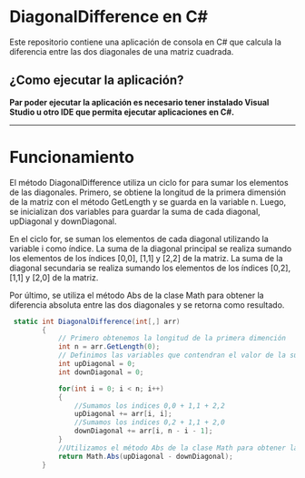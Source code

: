 # DiagonalDifference en C#

Este repositorio contiene una aplicación de consola en C# que calcula la diferencia entre las dos diagonales de una matriz cuadrada.

## ¿Como ejecutar la aplicación?

**Par poder ejecutar la aplicación es necesario tener instalado Visual Studio u otro IDE que permita ejecutar aplicaciones en C#.**

----------------------------------------------------------------------------------------------------------------------------------
# Funcionamiento

El método DiagonalDifference utiliza un ciclo for para sumar los elementos de las diagonales. Primero, se obtiene la longitud de la primera dimensión 
de la matriz con el método GetLength y se guarda en la variable n. Luego, se inicializan dos variables para guardar la suma de cada diagonal, upDiagonal 
y downDiagonal.

En el ciclo for, se suman los elementos de cada diagonal utilizando la variable i como índice. La suma de la diagonal principal se realiza sumando los
elementos de los índices [0,0], [1,1] y [2,2] de la matriz. La suma de la diagonal secundaria se realiza sumando los elementos de los índices
[0,2], [1,1] y [2,0] de la matriz.

Por último, se utiliza el método Abs de la clase Math para obtener la diferencia absoluta entre las dos diagonales y se retorna como resultado.

```C#
 static int DiagonalDifference(int[,] arr)
        {
            // Primero obtenemos la longitud de la primera dimención
            int n = arr.GetLength(0);
            // Definimos las variables que contendran el valor de la suma de las diagonales
            int upDiagonal = 0;
            int downDiagonal = 0;

            for(int i = 0; i < n; i++)
            {
                //Sumamos los indices 0,0 + 1,1 + 2,2
                upDiagonal += arr[i, i];
                //Sumamos los indices 0,2 + 1,1 + 2,0
                downDiagonal += arr[i, n - i - 1];
            }
            //Utilizamos el método Abs de la clase Math para obtener la diferencia absoluta.
            return Math.Abs(upDiagonal - downDiagonal);
        }
        
